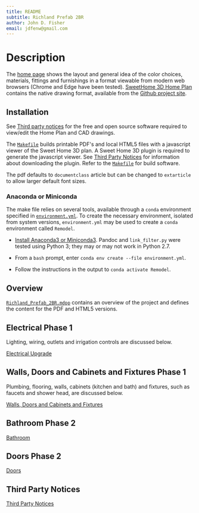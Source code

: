 ```yaml
---
title: README
subtitle: Richland Prefab 2BR
author: John D. Fisher
email: jdfenw@gmail.com
---
```


# Description

The [home page](https://remodel_richland.droppages.com/) shows the layout
and general idea of the color choices, materials, fittings and furnishings in
a format viewable from modern web browsers (Chrome and Edge have been tested).
[SweetHome 3D Home Plan](Home_Plan.sh3d) contains the native drawing format,
available from the
[Github project site](https://github.com/jfishe/Richland_prefab_2br "jfishe/Richland_prefab_2br").

## Installation

See [Third party notices](#third-party-notices) for the free and open source
software required to view/edit the Home Plan and CAD drawings.

The [`Makefile`][makefile] builds printable PDF's and local HTML5 files with
a javascript viewer of the Sweet Home 3D plan. A Sweet Home 3D plugin is
required to generate the javascript viewer. See
[Third Party Notices](#third-party-notices) for information about downloading
the plugin. Refer to the [`Makefile`][makefile] for build software.

The pdf defaults to `documentclass` article but can be changed to `extarticle`
to allow larger default font sizes.

[makefile]: Makefile

### Anaconda or Miniconda

The make file relies on several tools, available through a `conda` environment
specified in [`environment.yml`](environment.yml). To create the necessary
environment, isolated from system versions, `environment.yml` may be used to
create a `conda` environment called `Remodel`.

- [Install Anaconda3 or Miniconda3](https://conda.io/docs/). Pandoc and
  `link_filter.py` were tested using Python 3; they may or may not work in
  Python 2.7.
- From a `bash` prompt, enter `conda env create --file environment.yml`.
- Follow the instructions in the output to `conda activate Remodel`.

  <!-- >  TODO:  <17-11-18, JD Fisher> > Add installation instructions for Ubuntu make, XeLaTeX, etc.
  -->

## Overview

[`Richland_Prefab_2BR.mdpp`](Richland_Prefab_2BR.mdpp) contains an overview of
the project and defines the content for the PDF and HTML5 versions.

## Electrical Phase 1

Lighting, wiring, outlets and irrigation controls are discussed below.

[Electrical Upgrade](Electrical.md)

## Walls, Doors and Cabinets and Fixtures Phase 1

Plumbing, flooring, walls, cabinets (kitchen and bath) and fixtures, such as
faucets and shower head, are discussed below.

[Walls, Doors and Cabinets and Fixtures](Walls_Doors_Cabinets.md)

## Bathroom Phase 2

[Bathroom](Bathroom.md)

## Doors Phase 2

[Doors](Doors_Phase2.md)

## Third Party Notices

[Third Party Notices](THIRD-PARTY-NOTICES.md)
